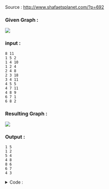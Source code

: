 Source : http://www.shafaetsplanet.com/?p=692

### Given Graph : 

<img src="../../images/prims1.png">

### input : 
```
8 11
1 5 2 
1 4 10
1 2 4
2 4 8
2 3 18
3 4 11
4 5 5
4 7 11
4 8 9
6 7 1
6 8 2

```

### Resulting Graph : 

<img src="../../images/prims2.png">

### Output : 

```
1 5
1 2
5 4
4 8
8 6
6 7
4 3
```

<details>
  <summary>Code : </summary>
```
#include<bits/stdc++.h>
#define ll long long
#define pb push_back
#define fr(i,s,e) for(ll i=s;i<e;i++)
#define rfr(i,e,s) for(ll i=e;i>=s;i--)
#define nl  "\n"
#define mod 1000000007
#define fast ios_base::sync_with_stdio(0);cin.tie(NULL);cout.tie(NULL)
using namespace std;

ll node , edge , x , y , cost , source , min_cost = 0 ;
priority_queue< pair<ll,ll>  ,vector<pair<ll,ll>>, greater<pair<ll,ll>> > g ;


int main(){
    cin >> node >> edge ;
    vector < pair<ll,ll> > graph[node+1] ;
    vector <bool> vis(node+1,0);

    for(int i = 0 ; i < edge ; i++ ){
        cin >> x >> y >> cost ;
        graph[x].pb({cost,y});
        graph[y].pb({cost,x});
    }

    cin >> source ;
    g.push({0,source});

    while( !g.empty()){
        pair<ll,ll>p = g.top();
        x = p.first , y = p.second ;
        g.pop();
        if(!vis[y]){
            min_cost += x;
            vis[y] = 1 ;
            for(auto a : graph[y] ){
                if(!vis[a.second]){
                    g.push(a);
                }
            }
        }
    }


    cout << min_cost << endl;



return 0 ;
}

/*
4 5
1 2 3
1 3 4
2 3 4
2 4 6
3 4 7
1
*/



```
</details>
